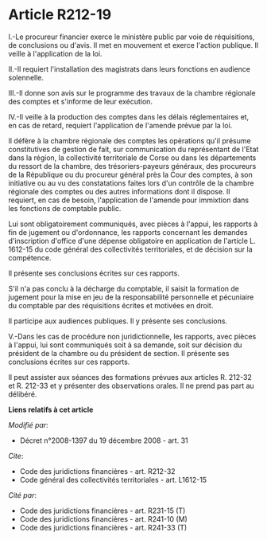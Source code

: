 # Article R212-19

I.-Le procureur financier exerce le ministère public par voie de réquisitions, de conclusions ou d'avis. Il met en mouvement
et exerce l'action publique. Il veille à l'application de la loi. 

II.-Il requiert l'installation des magistrats dans leurs fonctions en audience solennelle. 

III.-Il donne son avis sur le programme des travaux de la chambre régionale des comptes et s'informe de leur exécution. 

IV.-Il veille à la production des comptes dans les délais réglementaires et, en cas de retard, requiert l'application de
l'amende prévue par la loi. 

Il défère à la chambre régionale des comptes les opérations qu'il présume constitutives de gestion de fait, sur communication
du représentant de l'Etat dans la région, la collectivité territoriale de Corse ou dans les départements du ressort de la
chambre, des trésoriers-payeurs généraux, des procureurs de la République ou du procureur général près la Cour des comptes, à
son initiative ou au vu des constatations faites lors d'un contrôle de la chambre régionale des comptes ou des autres
informations dont il dispose. Il requiert, en cas de besoin, l'application de l'amende pour immixtion dans les fonctions de
comptable public. 

Lui sont obligatoirement communiqués, avec pièces à l'appui, les rapports à fin de jugement ou d'ordonnance, les rapports
concernant les demandes d'inscription d'office d'une dépense obligatoire en application de l'article L. 1612-15 du code
général des collectivités territoriales, et de décision sur la compétence. 

Il présente ses conclusions écrites sur ces rapports.

S'il n'a pas conclu à la décharge du comptable, il saisit la formation de jugement pour la mise en jeu de la responsabilité
personnelle et pécuniaire du comptable par des réquisitions écrites et motivées en droit. 

Il participe aux audiences publiques. Il y présente ses conclusions.

V.-Dans les cas de procédure non juridictionnelle, les rapports, avec pièces à l'appui, lui sont communiqués soit à sa
demande, soit sur décision du président de la chambre ou du président de section. Il présente ses conclusions écrites sur ces
rapports. 

Il peut assister aux séances des formations prévues aux articles R. 212-32 et R. 212-33 et y présenter des observations
orales. Il ne prend pas part au délibéré.

**Liens relatifs à cet article**

_Modifié par_:

  - Décret n°2008-1397 du 19 décembre 2008 - art. 31

_Cite_:

  - Code des juridictions financières - art. R212-32
  - Code général des collectivités territoriales - art. L1612-15

_Cité par_:

  - Code des juridictions financières - art. R231-15 (T)
  - Code des juridictions financières - art. R241-10 (M)
  - Code des juridictions financières - art. R241-33 (T)
